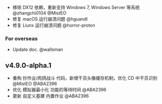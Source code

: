 - 移除 DX12 依赖，重新支持 Windows 7, Windows Server 等系统 @zhangchi0104 @MistEO
- 修复 macOS 运行崩溃问题 @hguandl
- 修复 Liunx 运行崩溃问题 @horror-proton

### For overseas

- Update doc. @wallsman

## v4.9.0-alpha.1

- 重构 抄作业/肉鸽战斗 代码，新增干员头像缓存机制，优化 CD 中干员识别 @MistEO @ABA2396
- 优化 模拟器最小化 功能的等待时间 @ABA2396
- 更新 自定义基建 内置作业 @ABA2396
